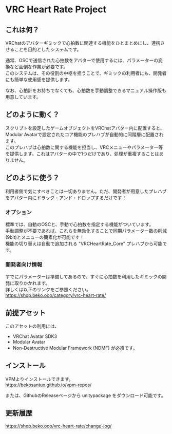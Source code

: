# VRC Heart Rate Project

## これは何？
VRChatのアバターギミックで心拍数に関連する機能をひとまとめにし、連携させることを目的としたシステムです。  

通常、OSCで送信された心拍数をアバターで使用するには、パラメーターの変換など面倒な作業が必要です。  
このシステムは、その役割の中枢を担うことで、ギミックの利用者にも、開発者にも簡単な使用感を提供します。

なお、心拍計をお持ちでなくても、心拍数を手動調整できるマニュアル操作版も用意しています。

## どのように動く？
スクリプトを設定したゲームオブジェクトをVRChatアバター内に配置すると、 Modular Avatarで設定されたコア機能のプレハブが自動的に同階層に配置されます。  
このプレハブは心拍数に関する機能を担当し、VRCメニューやパラメーター等を提供します。これはアバターの中で1つだけであり、処理が重複することはありません。  

## どのように使う？
利用者側で気にすべきことは一切ありません。ただ、開発者が用意したプレハブをアバター内にドラッグ・アンド・ドロップするだけです！

### オプション
標準では、自動のOSCと、手動で心拍数を指定する機能がついています。  
手動調整が不要であれば、これらを無効化することで同期パラメーター数の削減(9bit)とメニューの簡素化が可能です！  
機能の切り替えは自動で追加される "VRCHeartRate_Core" プレハブから可能です。

### 開発者向け情報
すでにパラメーターは準備してあるので、すぐに心拍数を利用したギミックの開発に取りかかれます。  
詳しくは以下のリンクをご参照ください。  
https://shop.beko.ooo/category/vrc-heart-rate/

## 前提アセット
このアセットの利用には、  
- VRChat Avatar SDK3
- Modular Avatar
- Non-Destructive Modular Framework (NDMF)
が必須です。

## インストール
VPMよりインストールできます。  
https://bekosantux.github.io/vpm-repos/

または、GithubのReleaseページから unitypackage をダウンロード可能です。

## 更新履歴
https://shop.beko.ooo/vrc-heart-rate/change-log/
